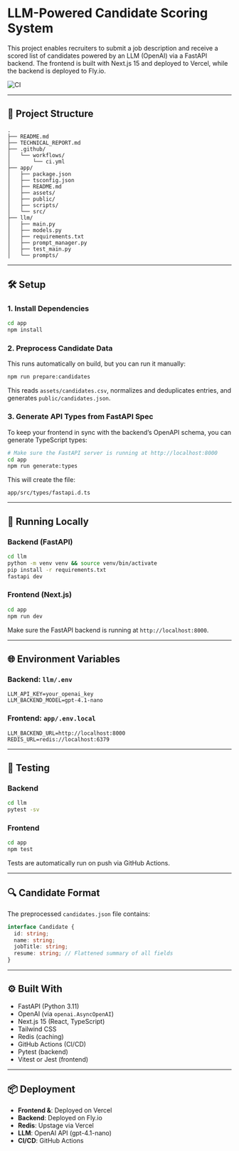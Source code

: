 # LLM-Powered Candidate Scoring System

This project enables recruiters to submit a job description and receive a scored list of candidates powered by an LLM (OpenAI) via a FastAPI backend. The frontend is built with Next.js 15 and deployed to Vercel, while the backend is deployed to Fly.io.

![CI](https://github.com/alejandroramirez/llm-powered-candidate-scoring/actions/workflows/ci.yml/badge.svg)

---

## 📁 Project Structure

```
.
├── README.md
├── TECHNICAL_REPORT.md
├── .github/
│   └── workflows/
│       └── ci.yml
├── app/
│   ├── package.json
│   ├── tsconfig.json
│   ├── README.md
│   ├── assets/
│   ├── public/
│   ├── scripts/
│   └── src/
├── llm/
│   ├── main.py
│   ├── models.py
│   ├── requirements.txt
│   ├── prompt_manager.py
│   ├── test_main.py
│   └── prompts/
```

---

## 🛠 Setup

### 1. Install Dependencies

```bash
cd app
npm install
```

### 2. Preprocess Candidate Data

This runs automatically on build, but you can run it manually:

```bash
npm run prepare:candidates
```

This reads `assets/candidates.csv`, normalizes and deduplicates entries, and generates `public/candidates.json`.

### 3. Generate API Types from FastAPI Spec

To keep your frontend in sync with the backend’s OpenAPI schema, you can generate TypeScript types:

```bash
# Make sure the FastAPI server is running at http://localhost:8000
cd app
npm run generate:types
```

This will create the file:

```
app/src/types/fastapi.d.ts
```

---

## 🚀 Running Locally

### Backend (FastAPI)

```bash
cd llm
python -m venv venv && source venv/bin/activate
pip install -r requirements.txt
fastapi dev
```

### Frontend (Next.js)

```bash
cd app
npm run dev
```

Make sure the FastAPI backend is running at `http://localhost:8000`.

---

## 🌐 Environment Variables

### Backend: `llm/.env`

```env
LLM_API_KEY=your_openai_key
LLM_BACKEND_MODEL=gpt-4.1-nano
```

### Frontend: `app/.env.local`

```env
LLM_BACKEND_URL=http://localhost:8000
REDIS_URL=redis://localhost:6379
```

---

## 🧪 Testing

### Backend

```bash
cd llm
pytest -sv
```

### Frontend

```bash
cd app
npm test
```

Tests are automatically run on push via GitHub Actions.

---

## 🔍 Candidate Format

The preprocessed `candidates.json` file contains:

```ts
interface Candidate {
  id: string;
  name: string;
  jobTitle: string;
  resume: string; // Flattened summary of all fields
}
```

---

## ⚙️ Built With

* FastAPI (Python 3.11)
* OpenAI (via `openai.AsyncOpenAI`)
* Next.js 15 (React, TypeScript)
* Tailwind CSS
* Redis (caching)
* GitHub Actions (CI/CD)
* Pytest (backend)
* Vitest or Jest (frontend)

---

## 📦 Deployment

* **Frontend &**: Deployed on Vercel
* **Backend**: Deployed on Fly.io
* **Redis**: Upstage via Vercel
* **LLM**: OpenAI API (gpt-4.1-nano)
* **CI/CD**: GitHub Actions
